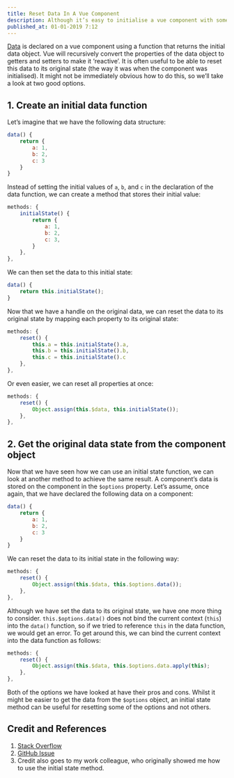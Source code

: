 ```yaml
---
title: Reset Data In A Vue Component
description: Although it’s easy to initialise a vue component with some data, it’s not immediately obvious how we might go about resetting this data to its original state once it has been modified. In this post, we take a look at two easy options.
published_at: 01-01-2019 7:12
---
```

[Data](https://vuejs.org/v2/api/#data) is declared on a vue component using a function that returns the initial data object. Vue will recursively convert the properties of the data object to getters and setters to make it ‘reactive’. It is often useful to be able to reset this data to its original state (the way it was when the component was initialised). It might not be immediately obvious how to do this, so we’ll take a look at two good options.

## 1. Create an initial data function
Let’s imagine that we have the following data structure:

```javascript
data() {
    return {
        a: 1,
        b: 2,
        c: 3
    }
}
```

Instead of setting the initial values of `a`, `b`, and `c` in the declaration of the data function, we can create a method that stores their initial value:

```javascript
methods: {
    initialState() {
        return {
            a: 1,
            b: 2,
            c: 3,
        }
    },
},
```

We can then set the data to this initial state:

```javascript
data() {
    return this.initialState();
}
```

Now that we have a handle on the original data, we can reset the data to its original state by mapping each property to its original state:

```javascript
methods: {
    reset() {
        this.a = this.initialState().a,
        this.b = this.initialState().b,
        this.c = this.initialState().c
    },
},
```

Or even easier, we can reset all properties at once:

```javascript
methods: {
    reset() {
        Object.assign(this.$data, this.initialState());
    },
},
```

## 2. Get the original data state from the component object
Now that we have seen how we can use an initial state function, we can look at another method to achieve the same result. A component’s data is stored on the component  in the `$options` property. Let’s assume, once again, that we have declared the following data on a component:

```javascript
data() {
    return {
        a: 1,
        b: 2,
        c: 3
    }
}
```

We can reset the data to its initial state in the following way:

```javascript
methods: {
    reset() {
        Object.assign(this.$data, this.$options.data());
    },
},
```

Although we have set the data to its original state, we have one more thing to consider. `this.$options.data()` does not bind the current context (`this`) into the `data()` function, so if we tried to reference `this` in the data function, we would get an error. To get around this, we can bind the current context into the data function as follows:

```javascript
methods: {
    reset() {
        Object.assign(this.$data, this.$options.data.apply(this);
    },
},
```

Both of the options we have looked at have their pros and cons. Whilst it  might be easier to get the data from the `$options` object, an initial state method can be useful for resetting some of the options and not others.

## Credit and References

1. [Stack Overflow](https://stackoverflow.com/questions/35604987/is-there-a-proper-way-of-resetting-a-components-initial-data-in-vuejs/35605629)
2. [GitHub Issue](https://github.com/vuejs/vue/issues/702#issuecomment-308991548)
3. Credit also goes to my work colleague, who originally showed me how to use the initial state method.
